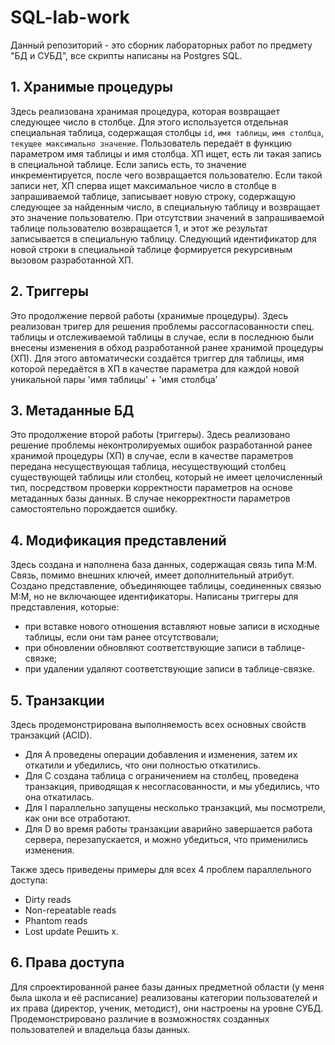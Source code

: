 # SQL-lab-work

Данный репозиторий - это сборник лабораторных работ по предмету "БД и СУБД", все скрипты написаны на Postgres SQL. 

## 1. Хранимые процедуры
Здесь реализована хранимая процедура, которая возвращает следующее число в столбце. Для этого используется отдельная специальная таблица, содержащая столбцы `id`, `имя таблицы`, `имя столбца`, `текущее максимально значение`. Пользователь передаёт в функцию параметром имя таблицы и имя столбца. ХП ищет, есть ли такая запись в специальной таблице. Если запись есть, то значение инкрементируется, после чего возвращается пользователю. Если такой записи нет, ХП сперва ищет максимальное число в столбце в запрашиваемой таблице, записывает новую строку, содержащую следующее за найденным число, в специальную таблицу и возвращает это значение пользователю. При отсутствии значений в запрашиваемой таблице пользователю возвращается 1, и этот же результат записывается в специальную таблицу. Следующий идентификатор для новой строки в специальной таблице формируется рекурсивным вызовом разработанной ХП.
 
## 2. Триггеры
Это продолжение первой работы (хранимые процедуры). Здесь реализован тригер для решения проблемы рассогласованности спец. таблицы и отслеживаемой таблицы в случае, если в последнюю были внесены изменения в обход разработанной ранее хранимой процедуры (ХП). Для этого автоматически создаётся триггер для таблицы, имя которой передаётся в ХП в качестве параметра для каждой новой уникальной пары 'имя таблицы' + 'имя столбца’
 
## 3. Метаданные БД
Это продолжение второй работы (триггеры). Здесь реализовано решение проблемы неконтролируемых ошибок разработанной ранее хранимой процедуры (ХП) в случае, если в качестве параметров передана несуществующая таблица, несуществующий столбец существующей таблицы или столбец, который не имеет целочисленный тип, посредством проверки корректности параметров на основе метаданных базы данных. В случае некорректности параметров самостоятельно порождается ошибку.
 
## 4. Модификация представлений 
Здесь создана и наполнена база данных, содержащая связь типа М:М. Связь, помимо внешних ключей, имеет дополнительный атрибут. Создано представление, объединяющее таблицы, соединенных связью М:М, но не включающее идентификаторы. Написаны триггеры для представления, которые:
- при вставке нового отношения вставляют новые записи в исходные таблицы, если они там ранее отсутствовали;
- при обновлении обновляют соответствующие записи в таблице-связке;
- при удалении удаляют соответствующие записи в таблице-связке.
 
## 5. Транзакции
Здесь продемонстрирована выполняемость всех основных свойств транзакций (ACID).
-	Для A проведены операции добавления и изменения, затем их откатили и убедились, что они полностью откатились.
-	Для C создана таблица с ограничением на столбец, проведена транзакция, приводящая к несогласованности, и мы убедились, что она откатилась.
-	Для I параллельно запущены несколько транзакций, мы посмотрели, как они все отработают.
-	Для D во время работы транзакции аварийно завершается работа сервера, перезапускается, и можно убедиться, что применились изменения.

Также здесь приведены примеры для всех 4 проблем параллельного доступа:
- Dirty reads
- Non-repeatable reads
- Phantom reads
- Lost update
Решить х.


## 6. Права доступа
Для спроектированной ранее базы данных предметной области (у меня была школа и её расписание) реализованы категории пользователей и их права (директор, ученик, методист), они настроены на уровне СУБД. Продемонстрировано различие в возможностях созданных пользователей и владельца базы данных.





